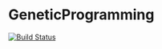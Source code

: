 # GeneticProgramming

[![Build Status](https://travis-ci.com/bergel/GeneticProgramming.svg?branch=master)](https://travis-ci.com/bergel/GeneticProgramming)
